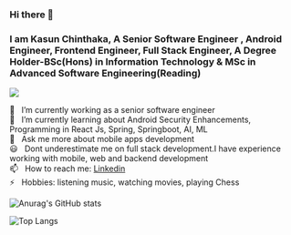 ### Hi there 👋 
### I am Kasun Chinthaka, A Senior Software Engineer , Android Engineer, Frontend Engineer, Full Stack Engineer, A Degree Holder-BSc(Hons) in Information Technology & MSc in Advanced Software Engineering(Reading) 
![](https://komarev.com/ghpvc/?username=Kasun-Chinthaka-Piyarathna&color=brightgreen)


 🔭 &nbsp;&nbsp;I’m currently working as a senior software engineer<br>
 🌱 &nbsp;&nbsp;I’m currently learning about Android Security Enhancements, Programming in React Js, Spring, Springboot, AI, ML <br>
 💬 &nbsp;&nbsp;Ask me more about mobile apps development<br>
 :smiley:&nbsp;&nbsp; Dont underestimate me on full stack development.I have experience working with mobile, web and backend development<br>
 📫 &nbsp;&nbsp;How to reach me: [Linkedin](https://www.linkedin.com/in/kchinthakacodex)<br>
 ⚡ &nbsp;&nbsp;Hobbies: listening music, watching movies, playing Chess<br>
 
 ![Anurag's GitHub stats](https://github-readme-stats.vercel.app/api?username=Kasun-Chinthaka-Piyarathna&show_icons=true&theme=merko&hide=prs,contribs)

 
 ![Top Langs](https://github-readme-stats.vercel.app/api/top-langs/?username=Kasun-Chinthaka-Piyarathna&layout=compact&langs_count=10&theme=radical)



